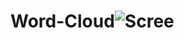 # Word-Cloud![Scree](https://user-images.githubusercontent.com/83157492/153739280-ac397a8e-03d4-4f17-ad09-a056b15a8e4b.png)
